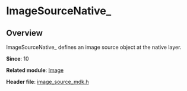 # ImageSourceNative_

## Overview

ImageSourceNative_ defines an image source object at the native layer.

**Since**: 10

**Related module**: [Image](capi-image.md)

**Header file**: [image_source_mdk.h](capi-image-source-mdk-h.md)
